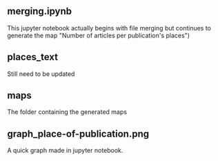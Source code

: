 ## merging.ipynb
This jupyter notebook actually begins with file merging but continues to generate the map "Number of articles per publication's places")

## places_text
Still need to be updated

## maps
The folder containing the generated maps

## graph_place-of-publication.png
A quick graph made in jupyter notebook.

